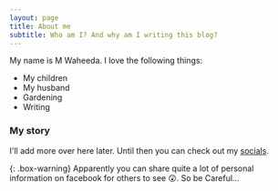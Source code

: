 ```yaml
---
layout: page
title: About me
subtitle: Who am I? And why am I writing this blog?
---
```


My name is M Waheeda. I love the following things:

- My children
- My husband
- Gardening
- Writing


### My story

I'll add more over here later. Until then you can check out my [socials](https://facebook.com/waheeda.khan.14/about).

{: .box-warning}
Apparently you can share quite a lot of personal information on facebook for others to see 😲. So be Careful...
